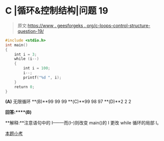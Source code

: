 # C |循环&控制结构|问题 19

> 原文:[https://www . geesforgeks . org/c-loops-control-structure-question-19/](https://www.geeksforgeeks.org/c-loops-control-structure-question-19/)

```cpp
#include <stdio.h>
int main()
{
    int i = 3;
    while (i--)
    {
        int i = 100;
        i--;
        printf("%d ", i);
    }
    return 0;
}
```

**(A)** 无限循环
**(B)**99 99 99
**(C)**99 98 97
**(D)**2 2 2

**回答:****(B)**

**解释:**注意语句中的 I–——而(I–)则改变 main()的 I 更改 while 循环的局部 I。

[本题小考](https://www.geeksforgeeks.org/quiz-corner-gq/)